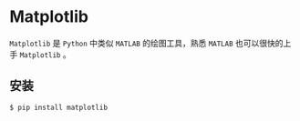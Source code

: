 # Matplotlib

`Matplotlib` 是 `Python` 中类似 `MATLAB` 的绘图工具，熟悉 `MATLAB` 也可以很快的上手 `Matplotlib` 。

## 安装

```shell
$ pip install matplotlib
```

